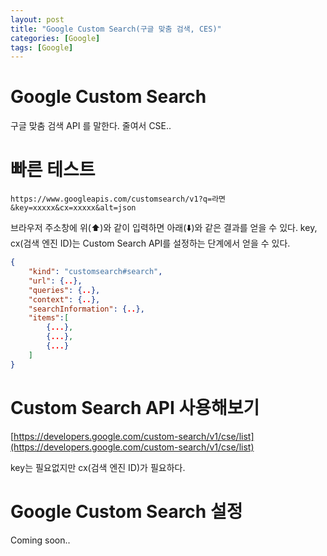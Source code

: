 ```yaml
---
layout: post
title: "Google Custom Search(구글 맞춤 검색, CES)"
categories: [Google]
tags: [Google]
---
```


# Google Custom Search

구글 맞춤 검색 API 를 말한다. 줄여서 CSE..

# 빠른 테스트

```
https://www.googleapis.com/customsearch/v1?q=라면&key=xxxxx&cx=xxxxx&alt=json
```

브라우저 주소창에 위(⬆️)와 같이 입력하면 아래(⬇️)와 같은 결과를 얻을 수 있다. key, cx(검색 엔진 ID)는 Custom Search API를 설정하는 단계에서 얻을 수 있다.

```json
{
    "kind": "customsearch#search",
    "url": {..},
    "queries": {..},
    "context": {..},
    "searchInformation": {..},
    "items":[
        {...},
        {...},
        {...}
    ]
}
```

# Custom Search API 사용해보기

[https://developers.google.com/custom-search/v1/cse/list](https://developers.google.com/custom-search/v1/cse/list)

key는 필요없지만 cx(검색 엔진 ID)가 필요하다.

# Google Custom Search 설정

Coming soon..

